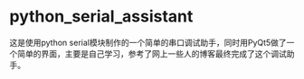 # python_serial_assistant
这是使用python serial模块制作的一个简单的串口调试助手，同时用PyQt5做了一个简单的界面，主要是自己学习，参考了网上一些人的博客最终完成了这个调试助手。